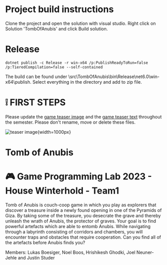 
# Project build instructions
Clone the project and open the solution with visual studio. Right click on Solution 'TombOfAnubis' and click Build solution.

# Release

`dotnet publish -c Release -r win-x64 /p:PublishReadyToRun=false /p:TieredCompilation=false --self-contained`

The build can be found under \src\TombOfAnubis\bin\Release\net6.0\win-x64\publish. Select everything in the directory and add to zip file.

# :grey_exclamation: FIRST STEPS
Please update the [game teaser image](game_teaser.jpg) and the [game teaser text](game_teaser.txt) throughout the semester. Please don't rename, move or delete these files.

![teaser image](game_teaser.jpg){width=1000px}
# Tomb of Anubis
# :video_game: Game Programming Lab 2023 - House Winterhold - Team1

Tomb of Anubis is couch-coop game in which you play as explorers that
discover a treasure inside a newly found opening in one of the Pyramids of Giza. By taking
some of the treasure, you desecrate the grave and thereby unleash the wrath of Anubis, the
protector of graves. Your goal is to find powerful artefacts which are able to entomb Anubis.
While navigating through a labyrinth consisting of corridors and chambers, you will encounter traps and obstacles that require cooperation. Can you find all of the artefacts before Anubis finds you?

Members: Lukas Boesiger, Noel Boos, Hrishikesh Ghodki, Joel Neuner-Jehle and Justin Studer
